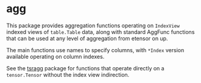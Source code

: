 # agg

This package provides aggregation functions operating on `IndexView` indexed views of `table.Table` data, along with standard AggFunc functions that can be used at any level of aggregation from etensor on up.

The main functions use names to specify columns, with `*Index` version available operating on column indexes.

See the [tsragg](../tsragg) package for functions that operate directly on a `tensor.Tensor` without the index view indirection.



